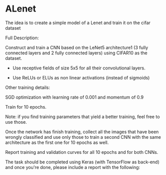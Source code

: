 # ALenet
The idea is to create a simple model of a Lenet and train it on the cifar dataset

Full Description:

Construct and train a CNN based on the LeNet5 architecture1 (3 fully connected layers and 2 fully connected layers) using CIFAR10 as the dataset.

- Use receptive fields of size 5x5 for all their convolutional layers.

- Use ReLUs or ELUs as non linear activations (instead of sigmoids)



Other training details:

SGD optimization with learning rate of 0.001 and momentum of 0.9

Train for 10 epochs.

Note: if you find training parameters that yield a better training, feel free to use those.



Once the network has finish training, collect all the images that have been wrongly classified and use only those to train a second CNN with the same architecture as the first one for 10 epochs as well.

Report training and validation curves for all 10 epochs and for both CNNs.



The task should be completed using Keras (with TensorFlow as back-end) and once you're done, please include a report with the following:
